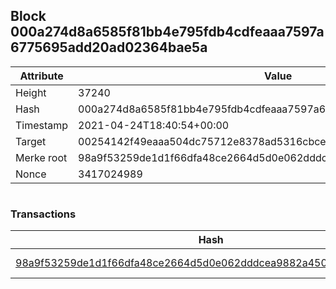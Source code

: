 ## Block 000a274d8a6585f81bb4e795fdb4cdfeaaa7597a6775695add20ad02364bae5a

Attribute | Value
--- | ---
Height | 37240
Hash | 000a274d8a6585f81bb4e795fdb4cdfeaaa7597a6775695add20ad02364bae5a
Timestamp | 2021-04-24T18:40:54+00:00
Target | 00254142f49eaaa504dc75712e8378ad5316cbcead634704b3734b6271167cc4
Merke root | 98a9f53259de1d1f66dfa48ce2664d5d0e062dddcea9882a45031b86acb160f0
Nonce | 3417024989

```

```

### Transactions

Hash | Amount
--- | ---
[98a9f53259de1d1f66dfa48ce2664d5d0e062dddcea9882a45031b86acb160f0](98a9f53259de1d1f66dfa48ce2664d5d0e062dddcea9882a45031b86acb160f0.md) | 10.00000000 SKEPTI 
